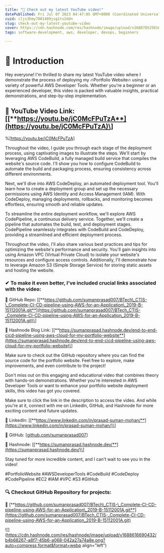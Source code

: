```yaml
---
title: "🎥 Check out my latest YouTube video!"
datePublished: Fri Jul 07 2023 04:47:05 GMT+0000 (Coordinated Universal Time)
cuid: cljs3hmy7001409jsg1tv2ddn
slug: check-out-my-latest-youtube-video
cover: https://cdn.hashnode.com/res/hashnode/image/upload/v1688705250163/cdb6e388-4767-440b-97de-923db9be884b.png
tags: software-development, aws, developer, devops, beginners

---
```


# **📍 Introduction**

Hey everyone! I'm thrilled to share my latest YouTube video where I demonstrate the process of deploying my 🔥Portfolio Website🔥 using a variety of powerful AWS Developer Tools. Whether you're a beginner or an experienced developer, this video is packed with valuable insights, practical demonstrations, and step-by-step implementation.

## 🔗 YouTube Video Link: \[[**https://youtu.be/jC0McFPuTzA**](https://youtu.be/jC0McFPuTzA)\]

%[https://youtu.be/jC0McFPuTzA] 

Throughout the video, I guide you through each stage of the deployment process, using captivating images to illustrate the steps. We'll start by leveraging AWS CodeBuild, a fully managed build service that compiles the website's source code. I'll show you how to configure CodeBuild to automate the build and packaging process, ensuring consistency across different environments.

Next, we'll dive into AWS CodeDeploy, an automated deployment tool. You'll learn how to create a deployment group and set up the necessary permissions using AWS Identity and Access Management (IAM). With CodeDeploy, managing deployments, rollbacks, and monitoring becomes effortless, ensuring smooth and reliable updates.

To streamline the entire deployment workflow, we'll explore AWS CodePipeline, a continuous delivery service. Together, we'll create a pipeline that automates the build, test, and deployment stages. CodePipeline seamlessly integrates with CodeBuild and CodeDeploy, providing a streamlined and efficient deployment process.

Throughout the video, I'll also share various best practices and tips for optimizing the website's performance and security. You'll gain insights into using Amazon VPC (Virtual Private Cloud) to isolate your website's resources and configure access controls. Additionally, I'll demonstrate how to leverage Amazon S3 (Simple Storage Service) for storing static assets and hosting the website.

### ✔ To make it even better, I've included crucial links associated with the video:

🔗 GitHub Repo: \[[**https://github.com/sumanprasad007/BTech\_CTIS-\_Complete-CI-CD-pipeline-using-AWS-for-an-Application\_2019-B-15112001A.git**](https://github.com/sumanprasad007/BTech_CTIS-_Complete-CI-CD-pipeline-using-AWS-for-an-Application_2019-B-15112001A.git)\]

🔗 Hashnode Blog Link: \[[**https://sumanprasad.hashnode.dev/end-to-end-cicd-pipeline-using-aws-cloud-for-my-portfolio-website**](https://sumanprasad.hashnode.dev/end-to-end-cicd-pipeline-using-aws-cloud-for-my-portfolio-website)\]

Make sure to check out the GitHub repository where you can find the source code for the portfolio website. Feel free to explore, make improvements, and even contribute to the project!

Don't miss out on this engaging and educational video that combines theory with hands-on demonstrations. Whether you're interested in AWS Developer Tools or want to enhance your portfolio website deployment skills, this video has got you covered.

Make sure to click the link in the description to access the video. And while you're at it, connect with me on LinkedIn, GitHub, and Hashnode for more exciting content and future updates.

🔗 LinkedIn: \[[**https://www.linkedin.com/in/prasad-suman-mohan/**](https://www.linkedin.com/in/prasad-suman-mohan/)\]

🔗 GitHub: \[[github.com/sumanprasad007](http://github.com/sumanprasad007)\]

🔗 Hashnode: \[[**https://sumanprasad.hashnode.dev/**](https://sumanprasad.hashnode.dev/)\]

Stay tuned for more incredible content, and I can't wait to see you in the video!

#PortfolioWebsite #AWSDeveloperTools #CodeBuild #CodeDeploy #CodePipeline #EC2 #IAM #VPC #S3 #GitHub

### **🔍 Checkout GitHub Repository for projects:**

**🔗** [**https://github.com/sumanprasad007/BTech\_CTIS-\_Complete-CI-CD-pipeline-using-AWS-for-an-Application\_2019-B-15112001A.git**](https://github.com/sumanprasad007/BTech_CTIS-_Complete-CI-CD-pipeline-using-AWS-for-an-Application_2019-B-15112001A.git)

![](https://cdn.hashnode.com/res/hashnode/image/upload/v1688616690432/b4b68267-a8f7-45b6-a068-042a27a74a8e.png?auto=compress,format&format=webp align="left")